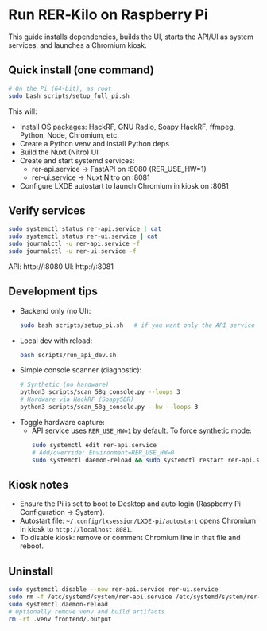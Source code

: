 # Run RER‑Kilo on Raspberry Pi

This guide installs dependencies, builds the UI, starts the API/UI as system services, and launches a Chromium kiosk.

## Quick install (one command)

```bash
# On the Pi (64‑bit), as root
sudo bash scripts/setup_full_pi.sh
```

This will:
- Install OS packages: HackRF, GNU Radio, Soapy HackRF, ffmpeg, Python, Node, Chromium, etc.
- Create a Python venv and install Python deps
- Build the Nuxt (Nitro) UI
- Create and start systemd services:
  - rer-api.service → FastAPI on :8080 (RER_USE_HW=1)
  - rer-ui.service → Nuxt Nitro on :8081
- Configure LXDE autostart to launch Chromium in kiosk on :8081

## Verify services

```bash
sudo systemctl status rer-api.service | cat
sudo systemctl status rer-ui.service | cat
sudo journalctl -u rer-api.service -f
sudo journalctl -u rer-ui.service -f
```

API: http://<pi-ip>:8080
UI: http://<pi-ip>:8081

## Development tips

- Backend only (no UI):
  ```bash
  sudo bash scripts/setup_pi.sh   # if you want only the API service
  ```
- Local dev with reload:
  ```bash
  bash scripts/run_api_dev.sh
  ```
- Simple console scanner (diagnostic):
  ```bash
  # Synthetic (no hardware)
  python3 scripts/scan_58g_console.py --loops 3
  # Hardware via HackRF (SoapySDR)
  python3 scripts/scan_58g_console.py --hw --loops 3
  ```
- Toggle hardware capture:
  - API service uses `RER_USE_HW=1` by default. To force synthetic mode:
    ```bash
    sudo systemctl edit rer-api.service
    # Add/override: Environment=RER_USE_HW=0
    sudo systemctl daemon-reload && sudo systemctl restart rer-api.service
    ```

## Kiosk notes

- Ensure the Pi is set to boot to Desktop and auto‑login (Raspberry Pi Configuration → System).
- Autostart file: `~/.config/lxsession/LXDE-pi/autostart` opens Chromium in kiosk to `http://localhost:8081`.
- To disable kiosk: remove or comment Chromium line in that file and reboot.

## Uninstall

```bash
sudo systemctl disable --now rer-api.service rer-ui.service
sudo rm -f /etc/systemd/system/rer-api.service /etc/systemd/system/rer-ui.service
sudo systemctl daemon-reload
# Optionally remove venv and build artifacts
rm -rf .venv frontend/.output
```

